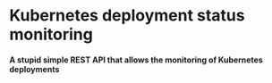 # Kubernetes deployment status monitoring

#### A stupid simple REST API that allows the monitoring of Kubernetes deployments

